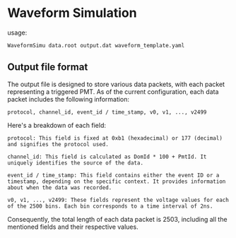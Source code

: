 # Waveform Simulation
usage:
```shell
WaveformSimu data.root output.dat waveform_template.yaml
```

## Output file format
The output file is designed to store various data packets, with each packet representing a triggered PMT.
As of the current configuration, each data packet includes the following information:

```
protocol, channel_id, event_id / time_stamp, v0, v1, ..., v2499
```

Here's a breakdown of each field:

    protocol: This field is fixed at 0xb1 (hexadecimal) or 177 (decimal) and signifies the protocol used.

    channel_id: This field is calculated as DomId * 100 + PmtId. It uniquely identifies the source of the data.

    event_id / time_stamp: This field contains either the event ID or a timestamp, depending on the specific context. It provides information about when the data was recorded.

    v0, v1, ..., v2499: These fields represent the voltage values for each of the 2500 bins. Each bin corresponds to a time interval of 2ns.

Consequently, the total length of each data packet is 2503, including all the mentioned fields and their respective values. 